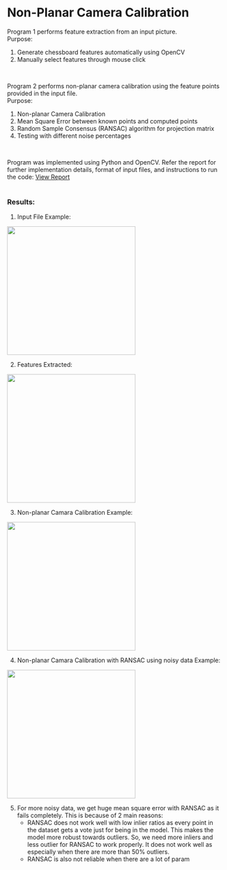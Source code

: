 # Non-Planar Camera Calibration

Program 1 performs feature extraction from an input picture.
<br/>Purpose:
1. Generate chessboard features automatically using OpenCV
2. Manually select features through mouse click
<br/>

Program 2 performs non-planar camera calibration using the feature points provided in the input file.
<br/>Purpose:
1. Non-planar Camera Calibration
2. Mean Square Error between known points and computed points
3. Random Sample Consensus (RANSAC) algorithm for projection matrix
4. Testing with different noise percentages
<br/>

Program was implemented using Python and OpenCV. Refer the report for further implementation details, format of input files, and instructions to run the code:
<a href="https://github.com/chandnii7/CameraCalibration/blob/main/doc/Report_A4_Chandni_Patel.pdf">View Report</a>
<br/><br/>

### Results:
1. Input File Example:
<img src="https://github.com/chandnii7/CameraCalibration/blob/main/data/out1.jpg" height="300" width="300"/>
<br/>

2. Features Extracted:
<img src="https://github.com/chandnii7/CameraCalibration/blob/main/data/out.jpg" height="300" width="300"/>
<br/>

3. Non-planar Camara Calibration Example:
<img src="https://github.com/chandnii7/CameraCalibration/blob/main/data/out2.jpg" height="300" width="300"/>
<br/>

4. Non-planar Camara Calibration with RANSAC using noisy data Example:
<img src="https://github.com/chandnii7/CameraCalibration/blob/main/data/out3.jpg" height="300" width="300"/>
<br/>

5. For more noisy data, we get huge mean square error with RANSAC as it fails completely. This is because of 2 main reasons:
   * RANSAC does not work well with low inlier ratios as every point in the dataset gets a vote just for being in the model. This makes the model more robust towards outliers. So, we need more inliers and less outlier for RANSAC to work properly. It does not work well as especially when there are more than 50% outliers.
   * RANSAC is also not reliable when there are a lot of param



